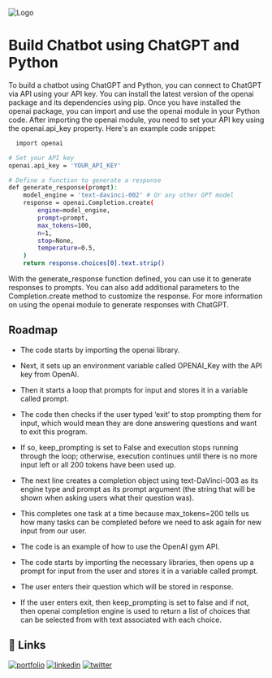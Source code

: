 
![Logo](https://miro.medium.com/max/554/1*d-YRTQiEje6nKFfws6aVIQ.png)


# Build Chatbot using ChatGPT and Python




To build a chatbot using ChatGPT and Python, you can connect to ChatGPT via API using your API key. You can install the latest version of the openai package and its dependencies using pip. Once you have installed the openai package, you can import and use the openai module in your Python code. After importing the openai module, you need to set your API key using the openai.api_key property. Here's an example code snippet:

```bash
  import openai

# Set your API key
openai.api_key = 'YOUR_API_KEY'

# Define a function to generate a response
def generate_response(prompt):
    model_engine = 'text-davinci-002' # Or any other GPT model
    response = openai.Completion.create(
        engine=model_engine,
        prompt=prompt,
        max_tokens=100,
        n=1,
        stop=None,
        temperature=0.5,
    )
    return response.choices[0].text.strip()
```
With the generate_response function defined, you can use it to generate responses to prompts. You can also add additional parameters to the Completion.create method to customize the response. For more information on using the openai module to generate responses with ChatGPT.

## Roadmap

- The code starts by importing the openai library.

- Next, it sets up an environment variable called OPENAI_Key with the API key from OpenAI.

- Then it starts a loop that prompts for input and stores it in a variable called prompt.

- The code then checks if the user typed ‘exit’ to stop prompting them for input, which would mean they are done answering questions and want to exit this program.

- If so, keep_prompting is set to False and execution stops running through the loop; otherwise, execution continues until there is no more input left or all 200 tokens have been used up.

- The next line creates a completion object using text-DaVinci-003 as its engine type and prompt as its prompt argument (the string that will be shown when asking users what their question was).

- This completes one task at a time because max_tokens=200 tells us how many tasks can be completed before we need to ask again for new input from our user.

- The code is an example of how to use the OpenAI gym API.

- The code starts by importing the necessary libraries, then opens up a prompt for input from the user and stores it in a variable called prompt.

- The user enters their question which will be stored in response.

- If the user enters exit, then keep_prompting is set to false and if not, then openai completion engine is used to return a list of choices that can be selected from with text associated with each choice.


## 🔗 Links
[![portfolio](https://img.shields.io/badge/my_portfolio-000?style=for-the-badge&logo=ko-fi&logoColor=white)](https://linktr.ee/abhishek_tamrakar)
[![linkedin](https://img.shields.io/badge/linkedin-0A66C2?style=for-the-badge&logo=linkedin&logoColor=white)](https://www.linkedin.com/in/abhishek-tamrakar-in/)
[![twitter](https://img.shields.io/badge/twitter-1DA1F2?style=for-the-badge&logo=twitter&logoColor=white)](https://twitter.com/wtf_abhiiiiiiii)

